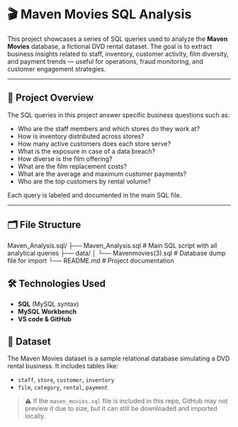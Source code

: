# 🎬 Maven Movies SQL Analysis

This project showcases a series of SQL queries used to analyze the **Maven Movies** database, a fictional DVD rental dataset. The goal is to extract business insights related to staff, inventory, customer activity, film diversity, and payment trends — useful for operations, fraud monitoring, and customer engagement strategies.

---

## 📌 Project Overview

The SQL queries in this project answer specific business questions such as:

- Who are the staff members and which stores do they work at?
- How is inventory distributed across stores?
- How many active customers does each store serve?
- What is the exposure in case of a data breach?
- How diverse is the film offering?
- What are the film replacement costs?
- What are the average and maximum customer payments?
- Who are the top customers by rental volume?

Each query is labeled and documented in the main SQL file.

---

## 🗂️ File Structure

Maven_Analysis.sql/
├── Maven_Analysis.sql # Main SQL script with all analytical queries
├── data/
│ └── Mavenmovies(3).sql # Database dump file for import
└── README.md # Project documentation


## 🛠️ Technologies Used

- **SQL** (MySQL syntax)
- **MySQL Workbench**
- **VS code & GitHub**


## 📂 Dataset

The Maven Movies dataset is a sample relational database simulating a DVD rental business. It includes tables like:

- `staff`, `store`, `customer`, `inventory`
- `film`, `category`, `rental`, `payment`

> ⚠️ If the `maven_movies.sql` file is included in this repo, GitHub may not preview it due to size, but it can still be downloaded and imported locally.
